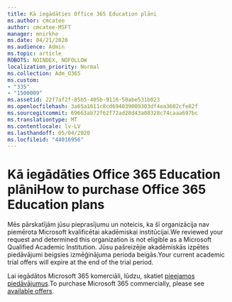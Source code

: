 ```yaml
---
title: Kā iegādāties Office 365 Education plāni
ms.author: cmcatee
author: cmcatee-MSFT
manager: mnirkhe
ms.date: 04/21/2020
ms.audience: Admin
ms.topic: article
ROBOTS: NOINDEX, NOFOLLOW
localization_priority: Normal
ms.collection: Adm_O365
ms.custom:
- "335"
- "1500009"
ms.assetid: 22f7af2f-85b5-405b-9116-50abe531b023
ms.openlocfilehash: 3a65a1611c8cd694039009303df4ea3602cfe82f
ms.sourcegitcommit: 69663ab72f62f72ad28d43a08328c74caaa697bc
ms.translationtype: MT
ms.contentlocale: lv-LV
ms.lasthandoff: 05/04/2020
ms.locfileid: "44016956"
---
```

# <a name="how-to-purchase-office-365-education-plans"></a><span data-ttu-id="8e6b4-102">Kā iegādāties Office 365 Education plāni</span><span class="sxs-lookup"><span data-stu-id="8e6b4-102">How to purchase Office 365 Education plans</span></span>

<span data-ttu-id="8e6b4-103">Mēs pārskatījām jūsu pieprasījumu un noteicis, ka šī organizācija nav piemērota Microsoft kvalificētai akadēmiskai institūcijai.</span><span class="sxs-lookup"><span data-stu-id="8e6b4-103">We reviewed your request and determined this organization is not eligible as a Microsoft Qualified Academic Institution.</span></span> <span data-ttu-id="8e6b4-104">Jūsu pašreizējie akadēmiskās izpētes piedāvājumi beigsies izmēģinājuma perioda beigās.</span><span class="sxs-lookup"><span data-stu-id="8e6b4-104">Your current academic trial offers will expire at the end of the trial period.</span></span>
  
<span data-ttu-id="8e6b4-105">Lai iegādātos Microsoft 365 komerciāli, lūdzu, skatiet [pieejamos piedāvājumus](https://go.microsoft.com/fwlink/p/?linkid=868433).</span><span class="sxs-lookup"><span data-stu-id="8e6b4-105">To purchase Microsoft 365 commercially, please see [available offers](https://go.microsoft.com/fwlink/p/?linkid=868433).</span></span>  